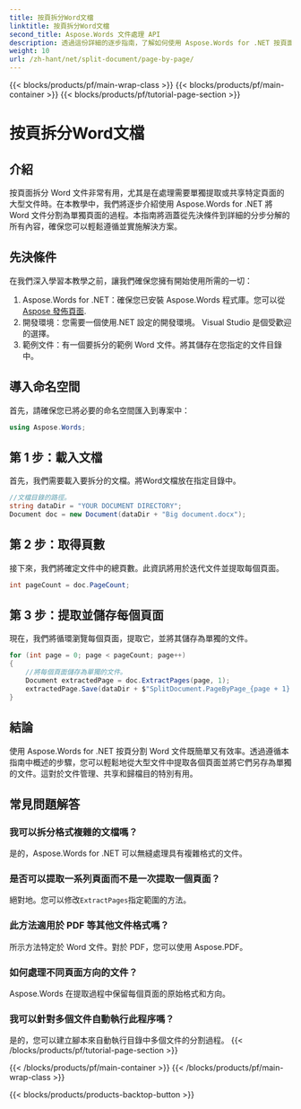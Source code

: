 ```yaml
---
title: 按頁拆分Word文檔
linktitle: 按頁拆分Word文檔
second_title: Aspose.Words 文件處理 API
description: 透過這份詳細的逐步指南，了解如何使用 Aspose.Words for .NET 按頁面分割 Word 文件。非常適合高效管理大型文件。
weight: 10
url: /zh-hant/net/split-document/page-by-page/
---
```


{{< blocks/products/pf/main-wrap-class >}}
{{< blocks/products/pf/main-container >}}
{{< blocks/products/pf/tutorial-page-section >}}

# 按頁拆分Word文檔

## 介紹

按頁面拆分 Word 文件非常有用，尤其是在處理需要單獨提取或共享特定頁面的大型文件時。在本教學中，我們將逐步介紹使用 Aspose.Words for .NET 將 Word 文件分割為單獨頁面的過程。本指南將涵蓋從先決條件到詳細的分步分解的所有內容，確保您可以輕鬆遵循並實施解決方案。

## 先決條件

在我們深入學習本教學之前，讓我們確保您擁有開始使用所需的一切：

1. Aspose.Words for .NET：確保您已安裝 Aspose.Words 程式庫。您可以從[Aspose 發佈頁面](https://releases.aspose.com/words/net/).
2. 開發環境：您需要一個使用.NET 設定的開發環境。 Visual Studio 是個受歡迎的選擇。
3. 範例文件：有一個要拆分的範例 Word 文件。將其儲存在您指定的文件目錄中。

## 導入命名空間

首先，請確保您已將必要的命名空間匯入到專案中：

```csharp
using Aspose.Words;
```

## 第 1 步：載入文檔

首先，我們需要載入要拆分的文檔。將Word文檔放在指定目錄中。

```csharp
//文檔目錄的路徑。
string dataDir = "YOUR DOCUMENT DIRECTORY";
Document doc = new Document(dataDir + "Big document.docx");
```

## 第 2 步：取得頁數

接下來，我們將確定文件中的總頁數。此資訊將用於迭代文件並提取每個頁面。

```csharp
int pageCount = doc.PageCount;
```

## 第 3 步：提取並儲存每個頁面

現在，我們將循環瀏覽每個頁面，提取它，並將其儲存為單獨的文件。

```csharp
for (int page = 0; page < pageCount; page++)
{
    //將每個頁面儲存為單獨的文件。
    Document extractedPage = doc.ExtractPages(page, 1);
    extractedPage.Save(dataDir + $"SplitDocument.PageByPage_{page + 1}.docx");
}
```

## 結論

使用 Aspose.Words for .NET 按頁分割 Word 文件既簡單又有效率。透過遵循本指南中概述的步驟，您可以輕鬆地從大型文件中提取各個頁面並將它們另存為單獨的文件。這對於文件管理、共享和歸檔目的特別有用。

## 常見問題解答

### 我可以拆分格式複雜的文檔嗎？
是的，Aspose.Words for .NET 可以無縫處理具有複雜格式的文件。

### 是否可以提取一系列頁面而不是一次提取一個頁面？
絕對地。您可以修改`ExtractPages`指定範圍的方法。

### 此方法適用於 PDF 等其他文件格式嗎？
所示方法特定於 Word 文件。對於 PDF，您可以使用 Aspose.PDF。

### 如何處理不同頁面方向的文件？
Aspose.Words 在提取過程中保留每個頁面的原始格式和方向。

### 我可以針對多個文件自動執行此程序嗎？
是的，您可以建立腳本來自動執行目錄中多個文件的分割過程。
{{< /blocks/products/pf/tutorial-page-section >}}

{{< /blocks/products/pf/main-container >}}
{{< /blocks/products/pf/main-wrap-class >}}

{{< blocks/products/products-backtop-button >}}
